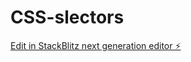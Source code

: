 # CSS-slectors

[Edit in StackBlitz next generation editor ⚡️](https://stackblitz.com/~/github.com/Sweathadharan/CSS-slectors)